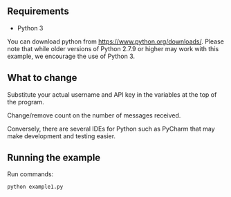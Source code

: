 Requirements
------------

* Python 3

You can download python from https://www.python.org/downloads/. Please note that while older versions of Python 2.7.9 or higher may work with this example, we encourage the use of Python 3.


What to change
--------------
Substitute your actual username and API key in the variables at the top of the program.

Change/remove count on the number of messages received.

Conversely, there are several IDEs for Python such as PyCharm that may make development and testing easier.


Running the example
-------------------

Run commands:

    python example1.py

